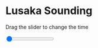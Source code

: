 <h1>Lusaka Sounding</h1>
<p>Drag the slider to change the time</p>

<div class="slidecontainer">
<input oninput='setImage(this)' class="slider" type="range" min="0" max="2" value="0" step="1" />
<img id='img'/>
</div>

<script>
var img = document.getElementById('img');
var img_array = ['/assets/images/skwt/skd_lusaka_wrfout_d01_2020-05-13_12:00:00.png',
'/assets/images/skwt/skd_lusaka_wrfout_d01_2020-05-13_18:00:00.png',];
function setImage(obj)
{
        var value = obj.value;
        img.src = img_array[value];

}
</script>
